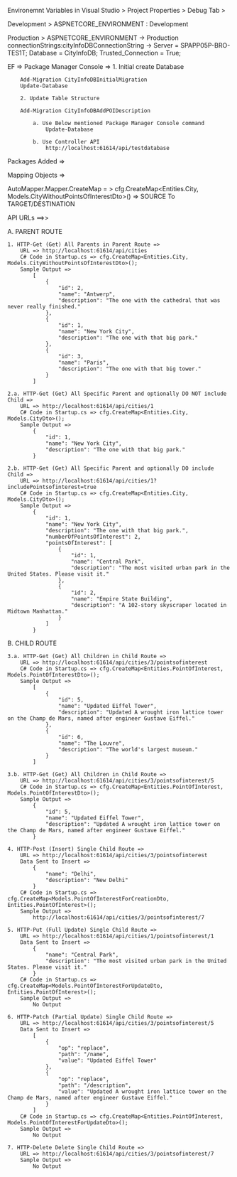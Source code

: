 ﻿Environemnt Variables in Visual Studio > Project Properties > Debug Tab >

Development >
ASPNETCORE_ENVIRONMENT : Development

Production > 
ASPNETCORE_ENVIRONMENT -> Production
connectionStrings:cityInfoDBConnectionString -> Server = SPAPP05P-BRO-TES1T; Database = CityInfoDB; Trusted_Connection = True;


EF =>
	Package Manager Console =>
		1. Initial create Database

		Add-Migration CityInfoDBInitialMigration
		Update-Database

		2. Update Table Structure

		Add-Migration CityInfoDBAddPOIDescription

			a. Use Below mentioned Package Manager Console command 
				Update-Database

			b. Use Controller API
				http://localhost:61614/api/testdatabase



Packages Added =>

  <ItemGroup>
    <PackageReference Include="AutoMapper" Version="6.2.2" />
    <PackageReference Include="Microsoft.AspNetCore.All" Version="2.0.5" />
    <PackageReference Include="Microsoft.EntityFrameworkCore.SqlServer" Version="2.0.1" />
    <PackageReference Include="NLog.Extensions.Logging" Version="1.0.0-rtm-rc6" />
  </ItemGroup>



Mapping Objects =>

AutoMapper.Mapper.CreateMap = >  cfg.CreateMap<Entities.City, Models.CityWithoutPointsOfInterestDto>()		=>		SOURCE To TARGET/DESTINATION



API URLs ==>>

A. PARENT ROUTE

	1. HTTP-Get (Get) All Parents in Parent Route => 
		URL => http://localhost:61614/api/cities
		C# Code in Startup.cs => cfg.CreateMap<Entities.City, Models.CityWithoutPointsOfInterestDto>();
		Sample Output =>
			[
				{
					"id": 2,
					"name": "Antwerp",
					"description": "The one with the cathedral that was never really finished."
				},
				{
					"id": 1,
					"name": "New York City",
					"description": "The one with that big park."
				},
				{
					"id": 3,
					"name": "Paris",
					"description": "The one with that big tower."
				}
			]

	2.a. HTTP-Get (Get) All Specific Parent and optionally DO NOT include Child => 
		URL => http://localhost:61614/api/cities/1
		C# Code in Startup.cs => cfg.CreateMap<Entities.City, Models.CityDto>();
		Sample Output =>		
			{
				"id": 1,
				"name": "New York City",
				"description": "The one with that big park."
			}

	2.b. HTTP-Get (Get) All Specific Parent and optionally DO include Child => 
		URL => http://localhost:61614/api/cities/1?includePointsofinterest=true
		C# Code in Startup.cs => cfg.CreateMap<Entities.City, Models.CityDto>();
		Sample Output =>		
			{
				"id": 1,
				"name": "New York City",
				"description": "The one with that big park.",
				"numberOfPointsOfInterest": 2,
				"pointsOfInterest": [
					{
						"id": 1,
						"name": "Central Park",
						"description": "The most visited urban park in the United States. Please visit it."
					},
					{
						"id": 2,
						"name": "Empire State Building",
						"description": "A 102-story skyscraper located in Midtown Manhattan."
					}
				]
			}
		

B. CHILD ROUTE
		
	3.a. HTTP-Get (Get) All Children in Child Route => 
		URL => http://localhost:61614/api/cities/3/pointsofinterest
		C# Code in Startup.cs => cfg.CreateMap<Entities.PointOfInterest, Models.PointOfInterestDto>();
		Sample Output =>
			[
				{
					"id": 5,
					"name": "Updated Eiffel Tower",
					"description": "Updated A wrought iron lattice tower on the Champ de Mars, named after engineer Gustave Eiffel."
				},
				{
					"id": 6,
					"name": "The Louvre",
					"description": "The world's largest museum."
				}
			]

	3.b. HTTP-Get (Get) All Children in Child Route => 
		URL => http://localhost:61614/api/cities/3/pointsofinterest/5
		C# Code in Startup.cs => cfg.CreateMap<Entities.PointOfInterest, Models.PointOfInterestDto>();
		Sample Output =>
			{
				"id": 5,
				"name": "Updated Eiffel Tower",
				"description": "Updated A wrought iron lattice tower on the Champ de Mars, named after engineer Gustave Eiffel."
			}

	4. HTTP-Post (Insert) Single Child Route => 
		URL => http://localhost:61614/api/cities/3/pointsofinterest
		Data Sent to Insert =>
			{
				"name": "Delhi",
				"description": "New Delhi"
			}		
		C# Code in Startup.cs => cfg.CreateMap<Models.PointOfInterestForCreationDto, Entities.PointOfInterest>();
		Sample Output =>
			http://localhost:61614/api/cities/3/pointsofinterest/7			

	5. HTTP-Put (Full Update) Single Child Route => 
		URL => http://localhost:61614/api/cities/1/pointsofinterest/1
		Data Sent to Insert =>
			{
				"name": "Central Park",
				"description": "The most visited urban park in the United States. Please visit it."
			}		
		C# Code in Startup.cs => cfg.CreateMap<Models.PointOfInterestForUpdateDto, Entities.PointOfInterest>();
		Sample Output =>
			No Output			
			
	6. HTTP-Patch (Partial Update) Single Child Route => 
		URL => http://localhost:61614/api/cities/3/pointsofinterest/5
		Data Sent to Insert =>
			[
				{
					"op": "replace",
					"path": "/name",
					"value": "Updated Eiffel Tower"
				},
				{
					"op": "replace",
					"path": "/description",
					"value": "Updated A wrought iron lattice tower on the Champ de Mars, named after engineer Gustave Eiffel."
				}	
			]		
		C# Code in Startup.cs => cfg.CreateMap<Entities.PointOfInterest, Models.PointOfInterestForUpdateDto>();
		Sample Output =>
			No Output
			
	7. HTTP-Delete Delete Single Child Route => 
		URL => http://localhost:61614/api/cities/3/pointsofinterest/7		
		Sample Output =>
			No Output			